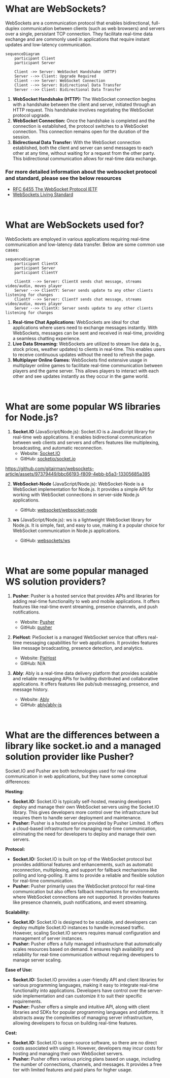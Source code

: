 # What are WebSockets?
WebSockets are a communication protocol that enables bidirectional, full-duplex communication between clients (such as web browsers) and servers over a single, persistant TCP connection. They facilitate real-time data exchange and are commonly used in applications that require instant updates and low-latency communication.

```mermaid
sequenceDiagram
    participant Client
    participant Server

    Client ->> Server: WebSocket Handshake (HTTP)
    Server -->> Client: Upgrade Required
    Client -->> Server: WebSocket Connection
    Client -->> Server: Bidirectional Data Transfer
    Server -->> Client: Bidirectional Data Transfer
```
1. **WebSocket Handshake (HTTP):** The WebSocket connection begins with a handshake between the client and server, initiated through an HTTP request. This handshake involves negotiating the WebSocket protocol upgrade.
2. **WebSocket Connection:** Once the handshake is completed and the connection is established, the protocol switches to a WebSocket connection. This connection remains open for the duration of the session.
3. **Bidirectional Data Transfer:** With the WebSocket connection established, both the client and server can send messages to each other at any time, without waiting for a request from the other party. This bidirectional communication allows for real-time data exchange.

### For more detailed information about the websocket protocol and standard, please see the below resources

- [RFC 6455 The WebSocket Protocol IETF](https://datatracker.ietf.org/doc/html/rfc6455)
- [WebSockets Living Standard](https://websockets.spec.whatwg.org/)

&nbsp;

# What are WebSockets used for?
WebSockets are employed in various applications requiring real-time communication and low-latency data transfer. Below are some common use cases:

```mermaid
sequenceDiagram
    participant ClientX
    participant Server
    participant ClientY

    ClientX -->> Server: ClientX sends chat message, streams video/audio, moves player
    Server -->> ClientY: Server sends update to any other clients listening for changes
    ClientY -->> Server: ClientY sends chat message, streams video/audio, moves player
    Server -->> ClientX: Server sends update to any other clients listening for changes
```
1. **Real-time Chat Applications:** WebSockets are ideal for chat applications where users need to exchange messages instantly. With WebSockets, messages can be sent and received in real-time, providing a seamless chatting experience.
2. **Live Data Streaming:** WebSockets are utilized to stream live data (e.g., stock prices, weather updates) to clients in real-time. This enables users to receive continuous updates without the need to refresh the page.
3. **Multiplayer Online Games:** WebSockets find extensive usage in multiplayer online games to facilitate real-time communication between players and the game server. This allows players to interact with each other and see updates instantly as they occur in the game world.


&nbsp;


# What are some popular WS libraries for Node.js?

1. **Socket.IO** (JavaScript/Node.js):
Socket.IO is a JavaScript library for real-time web applications. It enables bidirectional communication between web clients and servers and offers features like multiplexing, broadcasting, and automatic reconnection.
    - Website: [Socket.IO](https://socket.io/)
    - GitHub: [socketio/socket.io](https://github.com/socketio/socket.io)
  



https://github.com/gitairman/websockets-article/assets/97379449/bbc66193-f809-4ebb-b5a3-13305685a395




2. **WebSocket-Node** (JavaScript/Node.js):
WebSocket-Node is a WebSocket implementation for Node.js. It provides a simple API for working with WebSocket connections in server-side Node.js applications.
    - GitHub: [websocket/websocket-node](https://github.com/websocket/websocket-node)

3. **ws** (JavaScript/Node.js):
ws is a lightweight WebSocket library for Node.js. It is simple, fast, and easy to use, making it a popular choice for WebSocket communication in Node.js applications.
    - GitHub: [websockets/ws](https://github.com/websockets/ws)


&nbsp;


# What are some popular managed WS solution providers?

1. **Pusher**:
Pusher is a hosted service that provides APIs and libraries for adding real-time functionality to web and mobile applications. It offers features like real-time event streaming, presence channels, and push notifications.
    - Website: [Pusher](https://pusher.com/)
    - GitHub: [pusher](https://github.com/pusher)

2. **PieHost**:
PieSocket is a managed WebSocket service that offers real-time messaging capabilities for web applications. It provides features like message broadcasting, presence detection, and analytics.
    - Website: [PieHost](https://www.piehost.com/)
    - GitHub: N/A

3. **Ably**:
Ably is a real-time data delivery platform that provides scalable and reliable messaging APIs for building distributed and collaborative applications. It offers features like pub/sub messaging, presence, and message history.
    - Website: [Ably](https://www.ably.io/)
    - GitHub: [ably/ably-js](https://github.com/ably/ably-js)


&nbsp;


# What are the differences between a library like socket.io and a managed solution provider like Pusher?

Socket.IO and Pusher are both technologies used for real-time communication in web applications, but they have some conceptual differences:

**Hosting:**
- **Socket.IO:** Socket.IO is typically self-hosted, meaning developers deploy and manage their own WebSocket servers using the Socket.IO library. This gives developers more control over the infrastructure but requires them to handle server deployment and maintenance.
- **Pusher:** Pusher is a hosted service provided by Pusher Limited. It offers a cloud-based infrastructure for managing real-time communication, eliminating the need for developers to deploy and manage their own servers.

**Protocol:**
- **Socket.IO:** Socket.IO is built on top of the WebSocket protocol but provides additional features and enhancements, such as automatic reconnection, multiplexing, and support for fallback mechanisms like polling and long-polling. It aims to provide a reliable and flexible solution for real-time communication.
- **Pusher:** Pusher primarily uses the WebSocket protocol for real-time communication but also offers fallback mechanisms for environments where WebSocket connections are not supported. It provides features like presence channels, push notifications, and event streaming.

**Scalability:**
- **Socket.IO:** Socket.IO is designed to be scalable, and developers can deploy multiple Socket.IO instances to handle increased traffic. However, scaling Socket.IO servers requires manual configuration and management of server instances.
- **Pusher:** Pusher offers a fully managed infrastructure that automatically scales resources based on demand. It ensures high availability and reliability for real-time communication without requiring developers to manage server scaling.

**Ease of Use:**
- **Socket.IO:** Socket.IO provides a user-friendly API and client libraries for various programming languages, making it easy to integrate real-time functionality into applications. Developers have control over the server-side implementation and can customize it to suit their specific requirements.
- **Pusher:** Pusher offers a simple and intuitive API, along with client libraries and SDKs for popular programming languages and platforms. It abstracts away the complexities of managing server infrastructure, allowing developers to focus on building real-time features.

**Cost:**
- **Socket.IO:** Socket.IO is open-source software, so there are no direct costs associated with using it. However, developers may incur costs for hosting and managing their own WebSocket servers.
- **Pusher:** Pusher offers various pricing plans based on usage, including the number of connections, channels, and messages. It provides a free tier with limited features and paid plans for higher usage.
